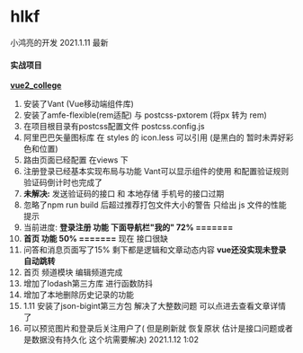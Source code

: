 # hlkf  
小鸿亮的开发    2021.1.11  最新 

#### 实战项目
[**vue2_college**](./vue2_college/)  

1. 安装了Vant (Vue移动端组件库)
2. 安装了amfe-flexible(rem适配) 与 postcss-pxtorem (将px 转为 rem)
3. 在项目根目录有postcss配置文件 postcss.config.js 
4. 阿里巴巴矢量图标库 在 styles 的 icon.less  可以引用  (是黑白的 暂时未弄好彩色和位置)
5. 路由页面已经配置 在views 下  
6. 注册登录已经基本实现布局与功能  Vant可以显示组件的使用 和配置验证规则  验证码倒计时也完成了
7. **未解决:** 发送验证码的接口 和 本地存储 手机号的接口过期   
8. 忽略了npm run build 后超过推荐打包文件大小的警告 只给出 js 文件的性能提示 
9. 当前进度: **登录注册 功能  下面导航栏"我的" 72% =======**
10.  **首页 功能  50% =======**   现在 接口很缺
11.  问答和消息页面写了15% 剩下都是逻辑和文章动态内容   **vue还没实现未登录自动跳转**
12.  首页 频道模块  编辑频道完成
13.  增加了lodash第三方库 进行函数防抖   
14.  增加了本地删除历史记录的功能
15.  1.11  安装了json-bigint第三方包 解决了大整数问题 可以点进去查看文章详情了 
16.  可以预览图片和登录后关注用户了( 但是刷新就 恢复原状 估计是接口问题或者是数据没有持久化 
    这个坑需要解决)  2021.1.12 1:02